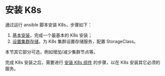 # 安装 K8s

通过运行 ansible 脚本安装 K8s，步骤如下：

1. [基本安装](./k8s-install.md)，完成一个最基本的 K8s 安装；
2. [设置集群存储](./k8s-storage.md)，为 K8s 集群设置存储服务，配置 StorageClass。

本节其它部分可选，例如增加/减少集群节点等。

完成 K8s 安装之后，需要进行 [安装 K8s 组件](./k8s-components/index.md) 的步骤，以在 K8s 安装其它必须的服务。
